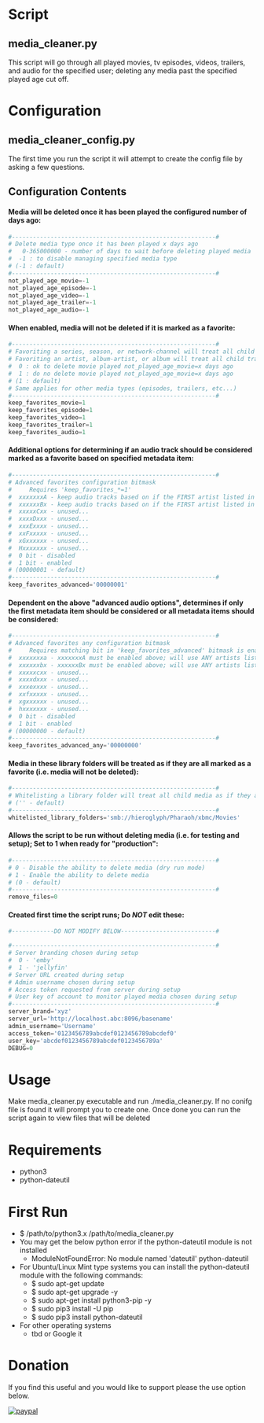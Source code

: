 # Script
## media_cleaner.py
This script will go through all played movies, tv episodes, videos, trailers, and audio for the specified user; deleting any media past the specified played age cut off.

# Configuration
## media_cleaner_config.py
The first time you run the script it will attempt to create the config file by asking a few questions.

## Configuration Contents
#### Media will be deleted once it has been played the configured number of days ago:
```python
#----------------------------------------------------------#
# Delete media type once it has been played x days ago
#   0-365000000 - number of days to wait before deleting played media
#  -1 : to disable managing specified media type
# (-1 : default)
#----------------------------------------------------------#
not_played_age_movie=-1
not_played_age_episode=-1
not_played_age_video=-1
not_played_age_trailer=-1
not_played_age_audio=-1
```
#### When enabled, media will not be deleted if it is marked as a favorite:
```python
#----------------------------------------------------------#
# Favoriting a series, season, or network-channel will treat all child episodes as if they are favorites
# Favoriting an artist, album-artist, or album will treat all child tracks as if they are favorites
#  0 : ok to delete movie played not_played_age_movie=x days ago
#  1 : do no delete movie played not_played_age_movie=x days ago
# (1 : default)
# Same applies for other media types (episodes, trailers, etc...)
#----------------------------------------------------------#
keep_favorites_movie=1
keep_favorites_episode=1
keep_favorites_video=1
keep_favorites_trailer=1
keep_favorites_audio=1
```
#### Additional options for determining if an audio track should be considered marked as a favorite based on specified metadata item:
```python
#----------------------------------------------------------#
# Advanced favorites configuration bitmask
#     Requires 'keep_favorites_*=1'
#  xxxxxxxA - keep audio tracks based on if the FIRST artist listed in the track's 'artist' metadata is favorited
#  xxxxxxBx - keep audio tracks based on if the FIRST artist listed in the tracks's 'album artist' metadata is favorited
#  xxxxxCxx - unused...
#  xxxxDxxx - unused...
#  xxxExxxx - unused...
#  xxFxxxxx - unused...
#  xGxxxxxx - unused...
#  Hxxxxxxx - unused...
#  0 bit - disabled
#  1 bit - enabled
# (00000001 - default)
#----------------------------------------------------------#
keep_favorites_advanced='00000001'
```
#### Dependent on the above "advanced audio options", determines if only the first metadata item should be considered or all metadata items should be considered:
```python
#----------------------------------------------------------#
# Advanced favorites any configuration bitmask
#     Requires matching bit in 'keep_favorites_advanced' bitmask is enabled
#  xxxxxxxa - xxxxxxxA must be enabled above; will use ANY artists listed in the track's 'artist' metadata
#  xxxxxxbx - xxxxxxBx must be enabled above; will use ANY artists listed in the track's 'album artist' metadata
#  xxxxxcxx - unused...
#  xxxxdxxx - unused...
#  xxxexxxx - unused...
#  xxfxxxxx - unused...
#  xgxxxxxx - unused...
#  hxxxxxxx - unused...
#  0 bit - disabled
#  1 bit - enabled
# (00000000 - default)
#----------------------------------------------------------#
keep_favorites_advanced_any='00000000'
```
#### Media in these library folders will be treated as if they are all marked as a favorite (i.e. media will not be deleted):
```python
#----------------------------------------------------------#
# Whitelisting a library folder will treat all child media as if they are favorites
# ('' - default)
#----------------------------------------------------------#
whitelisted_library_folders='smb://hieroglyph/Pharaoh/xbmc/Movies'
```
#### Allows the script to be run without deleting media (i.e. for testing and setup); Set to 1 when ready for "production":
```python
#----------------------------------------------------------#
# 0 - Disable the ability to delete media (dry run mode)
# 1 - Enable the ability to delete media
# (0 - default)
#----------------------------------------------------------#
remove_files=0
```
#### Created first time the script runs; Do **_NOT_** edit these:
```python
#------------DO NOT MODIFY BELOW---------------------------#

#----------------------------------------------------------#
# Server branding chosen during setup
#  0 - 'emby'
#  1 - 'jellyfin'
# Server URL created during setup
# Admin username chosen during setup
# Access token requested from server during setup
# User key of account to monitor played media chosen during setup
#----------------------------------------------------------#
server_brand='xyz'
server_url='http://localhost.abc:8096/basename'
admin_username='Username'
access_token='0123456789abcdef0123456789abcdef0'
user_key='abcdef0123456789abcdef0123456789a'
DEBUG=0
```

# Usage
Make media_cleaner.py executable and run ./media_cleaner.py.  If no conifg file is found it will prompt you to create one.  Once done you can run the script again to view files that will be deleted

# Requirements
* python3
* python-dateutil

# First Run
* $ /path/to/python3.x /path/to/media_cleaner.py
* You may get the below python error if the python-dateutil module is not installed
   - ModuleNotFoundError: No module named 'dateutil' python-dateutil
* For Ubuntu/Linux Mint type systems you can install the python-dateutil module with the following commands:
   - $ sudo apt-get update
   - $ sudo apt-get upgrade -y
   - $ sudo apt-get install python3-pip -y
   - $ sudo pip3 install -U pip
   - $ sudo pip3 install python-dateutil
* For other operating systems
   - tbd or Google it

# Donation
If you find this useful and you would like to support please the use option below.

[![paypal](https://www.paypalobjects.com/en_US/i/btn/btn_donateCC_LG.gif)](https://www.paypal.com/cgi-bin/webscr?cmd=_donations&business=jason%2ep%2eclara%40gmail%2ecom&lc=CA&item_name=Jason%20Clara&currency_code=USD&bn=PP%2dDonationsBF%3abtn_donateCC_LG%2egif%3aNonHosted)
